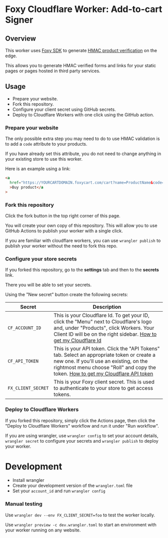 # Foxy Cloudflare Worker: Add-to-cart Signer

## Overview

This worker uses [Foxy SDK](https://github.com/Foxy/foxy-sdk) to generate [HMAC product verification](https://wiki.foxycart.com/v/2.0/hmac_validation) on the edge.

This allows you to generate HMAC verified forms and links for your static pages or pages hosted in third party services.

## Usage

- Prepare your website.
- Fork this repository.
- Configure your client secret using GitHub secrets.
- Deploy to Cloudflare Workers with one click using the GitHub action.

### Prepare your website

The only possible extra step you may need to do to use HMAC validation is to add a `code` attribute to your products.

If you have already set this attribute, you do not need to change anything in your existing store to use this worker.

Here is an example using a link:

```html
<a
  href="https://YOURCARTDOMAIN.foxycart.com/cart?name=ProductName&code=741&price=19.99"
  >Buy product</a
>
```

### Fork this repository

Click the fork button in the top right corner of this page.

You will create your own copy of this repository.
This will allow you to use GitHub Actions to publish your worker with a single click.

If you are familiar with cloudflare workers, you can use `wrangler publish` to publish your worker without the need to fork this repo.

### Configure your store secrets

If you forked this repository, go to the **settings** tab and then to the **secrets** link.

There you will be able to set your secrets.

Using the "New secret" button create the following secrets:

| Secret             | Description                                                                                                                                                                                                                                                                                                                                    |
| ------------------ | ---------------------------------------------------------------------------------------------------------------------------------------------------------------------------------------------------------------------------------------------------------------------------------------------------------------------------------------------- |
| `CF_ACCOUNT_ID`    | This is your Cloudflare Id. To get your ID, click the "Menu" next to Cloudflare's logo and, under "Products", click Workers. Your Client ID will be on the right sidebar. [How to get my Cloudflare Id](https://developers.cloudflare.com/workers/learning/getting-started#6a-obtaining-your-account-id-and-zone-id)                           |
| `CF_API_TOKEN`     | This is your API token. Click the "API Tokens" tab. Select an appropriate token or create a new one. If you'll use an existing, on the rightmost menu choose "Roll" and copy the token. [How to get my Cloudflare API token](https://developers.cloudflare.com/workers/learning/getting-started#option-1-obtaining-your-api-token-recommended) |
| `FX_CLIENT_SECRET` | This is your Foxy client secret. This is used to authenticate to your store to get access tokens.                                                                                                                                                                                                                                              |

### Deploy to Cloudflare Workers

If you forked this repository, simply click the Actions page, then click the "Deploy to Cloudflare Workers" workflow and run it under "Run workflow".

If you are using wrangler, use `wrangler config` to set your account details, `wrangler secret` to configure your secrets and `wrangler publish` to deploy your worker.

# Development

- Install wrangler
- Create your development version of the `wrangler.toml` file
- Set your `account_id` and run `wrangler config`

### Manual testing

Use `wrangler dev --env FX_CLIENT_SECRET=foo` to test the worker locally.

Use `wrangler preview -c dev.wrangler.toml` to start an environment with your worker running on any website.